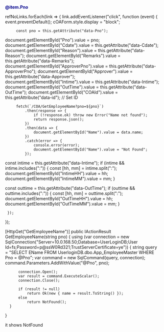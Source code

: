  <a asp-action="CorrectionOfAttendance" style="text-decoration:none;background-color:#ffffff;font-weight:bolder;color:darkblue;" asp-route-id="@item.Id" class="control-label refNoLink"
    data-id="@item.Id" data-Pno="@item.Pno" data-Cdate="@item.Cdate" data-Intime="@item.Intime" data-OutTime="@item.OutTime"  data-Remarks="@item.Remarks" data-Reason="@item.Reason"
 data-ApproverPno="@item.ApproverPno" data-ApproversRemarks="@item.ApproversRemarks" data-Approver="@item.Approver" data-Approver="@item.Hodremarks">
     @item.Pno
 </a>


 refNoLinks.forEach(link => {
     link.addEventListener("click", function (event) {
         event.preventDefault();
         cOAForm.style.display = "block";

         const pno = this.getAttribute("data-Pno");
 document.getElementById("Pno").value = pno;
         document.getElementById("Cdate").value = this.getAttribute("data-Cdate");
         document.getElementById("Reason").value = this.getAttribute("data-Reason");
         document.getElementById("Remarks").value = this.getAttribute("data-Remarks");
         document.getElementById("ApproverPno").value = this.getAttribute("data-ApproverPno");
         document.getElementById("Approver").value = this.getAttribute("data-Approver");
         document.getElementById("Intime").value = this.getAttribute("data-Intime");
         document.getElementById("OutTime").value = this.getAttribute("data-OutTime");
         document.getElementById("COAId").value = this.getAttribute("data-id"); // Set ID


         fetch(`/COA/GetEmployeeName?pno=${pno}`)
             .then(response => {
                 if (!response.ok) throw new Error("Name not found");
                 return response.json();
             })
             .then(data => {
                 document.getElementById("Name").value = data.name;
             })
             .catch(error => {
                 console.error(error);
                 document.getElementById("Name").value = "Not Found";
             });
     



        
 const intime = this.getAttribute("data-Intime");
 if (intime && intime.includes(":")) {
     const [hh, mm] = intime.split(":");
     document.getElementById("IntimeHH").value = hh;
     document.getElementById("IntimeMM").value = mm;
 }


 const outtime = this.getAttribute("data-OutTime");
 if (outtime && outtime.includes(":")) {
     const [hh, mm] = outtime.split(":");
     document.getElementById("OutTimeHH").value = hh;
     document.getElementById("OutTimeMM").value = mm;
 }

     });
 });

  [HttpGet("GetEmployeeName")]
  public IActionResult GetEmployeeName(string pno)
  {
      using (var connection = new SqlConnection("Server=10.0.168.50;Database=UserLoginDB;User Id=fs;Password=p@ssW0Rd321;TrustServerCertificate=ye"))
      {
          string query = "SELECT EName FROM UserloginDB.dbo.App_EmployeeMaster WHERE Pno = @Pno";
          var command = new SqlCommand(query, connection);
          command.Parameters.AddWithValue("@Pno", pno);

          connection.Open();
          var result = command.ExecuteScalar();
          connection.Close();

          if (result != null)
              return Ok(new { name = result.ToString() });
          else
              return NotFound();
      }
  }

it shows NotFound
